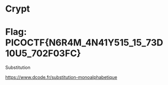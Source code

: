 # Crypt

# Flag: PICOCTF{N6R4M_4N41Y515_15_73D10U5_702F03FC}


Substitution

https://www.dcode.fr/substitution-monoalphabetique